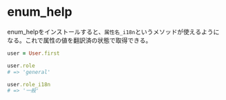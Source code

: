 # enum_help

enum_helpをインストールすると、`属性名_i18n`というメソッドが使えるようになる。これで属性の値を翻訳済の状態で取得できる。
```rb
user = User.first

user.role
# => 'general'

user.role_i18n
# => '一般'
```